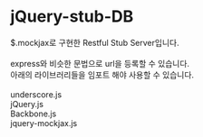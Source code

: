 # jQuery-stub-DB
$.mockjax로 구현한 Restful Stub Server입니다.<br/>
<br/>
express와 비슷한 문법으로 url을 등록할 수 있습니다.<br/>
아래의 라이브러리들을 임포트 해야 사용할 수 있습니다.<br/>
<br/>
underscore.js<br/>
jQuery.js<br/>
Backbone.js<br/>
jquery-mockjax.js<br/>